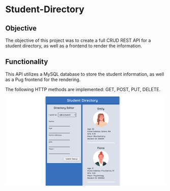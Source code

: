 # Student-Directory

## Objective
The objective of this project was to create a full CRUD REST API for a student directory, as well as a frontend to render the information.

## Functionality
This API utilizes a MySQL database to store the student information, as well as a Pug frontend for the rendering.

The following HTTP methods are implemented: GET, POST, PUT, DELETE.

![Screenshot of student directory](public/assets/app-image.png)